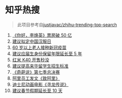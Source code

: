 # 知乎热搜

> 此项目参考自[justjavac/zhihu-trending-top-search](https://github.com/justjavac/zhihu-trending-top-search/blob/main/utils.ts)

<!-- BEGIN -->
  <!-- 最后更新时间:Sun Mar 07 2021 21:08:52 GMT+0000 (Coordinated Universal Time) -->
  1. [《你好，李焕英》票房破 50 亿](https://www.zhihu.com/search?q=李焕英)
1. [建议拟定中国汉服日](https://www.zhihu.com/search?q=汉服)
1. [60 岁以上老人接种新冠疫苗](https://www.zhihu.com/search?q=新冠疫苗)
1. [建议应届生身份保留年限延长至 5 年](https://www.zhihu.com/search?q=应届生)
1. [红米 K40 开售秒没](https://www.zhihu.com/search?q=红米)
1. [建议提高来华留学生招生标准](https://www.zhihu.com/search?q=留学生)
1. [《奇葩说》第七季总决赛](https://www.zhihu.com/search?q=奇葩说)
1. [阿里员工发文《致阿里》](https://www.zhihu.com/search?q=致阿里)
1. [迪士尼动画电影《寻龙传说》](https://www.zhihu.com/search?q=寻龙传说)
1. [建议春节假期延长至 10 天](https://www.zhihu.com/search?q=春节假期)
  <!-- END -->